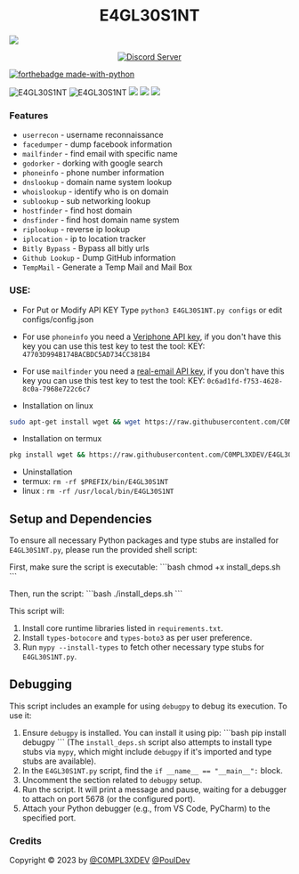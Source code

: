 <h1 align="center">E4GL30S1NT</h1>

<img src="https://github.com/C0MPL3XDEV/E4GL30S1NT/blob/main/image/imageonline-co-roundcorner.png">
<p align="center">
<a href="https://discord.gg/Vy8C724XWV"><img src="https://discordapp.com/api/guilds/437716353584070677/widget.png?style=shield" alt="Discord Server"></a>

<br>

[![forthebadge made-with-python](http://ForTheBadge.com/images/badges/made-with-python.svg)](https://www.python.org/)

<img title="E4GL30S1NT" src="https://img.shields.io/badge/CODENAME%20-E4GL30S1NT-E4GL30S1NT?colorA=grey&colorB=green&style=for-the-badge">
<img title="E4GL30S1NT" src="https://img.shields.io/badge/VERSION%20-1.1-SCRIPT?colorA=grey&colorB=green&style=for-the-badge">
<img src="https://img.shields.io/badge/Visual%20Studio%20Code-0078d7.svg?style=for-the-badge&logo=visual-studio-code&logoColor=white">
<img src="https://img.shields.io/badge/github-%23121011.svg?style=for-the-badge&logo=github&logoColor=white"/>

<img src="https://github.com/C0MPL3XDEV/E4GL30S1NT/blob/main/image/Screenshot_2.png">

### Features

- `userrecon` - username reconnaissance
- `facedumper` - dump facebook information
- `mailfinder` - find email with specific name
- `godorker` - dorking with google search
- `phoneinfo` - phone number information
- `dnslookup` - domain name system lookup
- `whoislookup` - identify who is on domain
- `sublookup` - sub networking lookup
- `hostfinder` - find host domain
- `dnsfinder` - find host domain name system
- `riplookup` - reverse ip lookup
- `iplocation` - ip to location tracker
- `Bitly Bypass` - Bypass all bitly urls
- `Github Lookup` - Dump GitHub information
- `TempMail` - Generate a Temp Mail and Mail Box

### USE:

- For Put or Modify API KEY Type `python3 E4GL30S1NT.py configs` or edit configs/config.json
- For use `phoneinfo` you need a [Veriphone API key](https://veriphone.io/), if you don't have this
  key you can use this test key to test the tool: KEY: `47703D994B174BACBDC5AD734CC381B4`
- For use `mailfinder` you need a [real-email API key](https://isitarealemail.com/), if you don't
  have this key you can use this test key to test the tool: KEY:
  `0c6ad1fd-f753-4628-8c0a-7968e722c6c7`

- Installation on linux

```bash
sudo apt-get install wget && wget https://raw.githubusercontent.com/C0MPL3XDEV/E4GL30S1NT/main/linuxinstall.sh && bash linuxinstall.sh
```

- Installation on termux

```bash
pkg install wget && https://raw.githubusercontent.com/C0MPL3XDEV/E4GL30S1NT/main/install.sh && bash install.sh
```

- Uninstallation
- termux: `rm -rf $PREFIX/bin/E4GL30S1NT`
- linux : `rm -rf /usr/local/bin/E4GL30S1NT`

## Setup and Dependencies

To ensure all necessary Python packages and type stubs are installed for `E4GL30S1NT.py`, please run
the provided shell script:

First, make sure the script is executable: \`\`\`bash chmod +x install_deps.sh \`\`\`

Then, run the script: \`\`\`bash ./install_deps.sh \`\`\`

This script will:

1. Install core runtime libraries listed in `requirements.txt`.
2. Install `types-botocore` and `types-boto3` as per user preference.
3. Run `mypy --install-types` to fetch other necessary type stubs for `E4GL30S1NT.py`.

## Debugging

This script includes an example for using `debugpy` to debug its execution. To use it:

1.  Ensure `debugpy` is installed. You can install it using pip: \`\`\`bash pip install debugpy
    \`\`\` (The `install_deps.sh` script also attempts to install type stubs via `mypy`, which might
    include `debugpy` if it's imported and type stubs are available).
2.  In the `E4GL30S1NT.py` script, find the `if __name__ == "__main__":` block.
3.  Uncomment the section related to `debugpy` setup.
4.  Run the script. It will print a message and pause, waiting for a debugger to attach on port 5678
    (or the configured port).
5.  Attach your Python debugger (e.g., from VS Code, PyCharm) to the specified port.

### Credits

Copyright © 2023 by <a href="https://www.instagram.com/c0mpl3xdev/">@C0MPL3XDEV</a>
<a href="https://github.com/PoulDev">@PoulDev</a>
